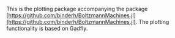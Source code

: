 This is the plotting package accompanying the package
[https://github.com/binderh/BoltzmannMachines.jl](https://github.com/binderh/BoltzmannMachines.jl).
The plotting functionality is based on Gadfly.